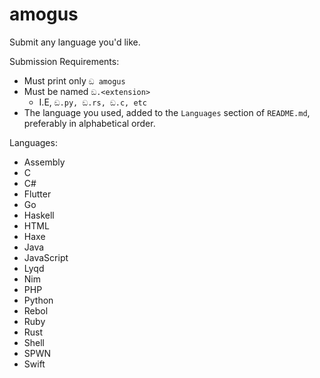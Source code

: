 # amogus
Submit any language you'd like.

Submission Requirements:
- Must print only `ඞ amogus`
- Must be named `ඞ.<extension>`
  - I.E, `ඞ.py, ඞ.rs, ඞ.c, etc`
- The language you used, added to the `Languages` section of `README.md`, preferably in alphabetical order.

Languages:
- Assembly
- C
- C#
- Flutter
- Go
- Haskell
- HTML
- Haxe
- Java
- JavaScript
- Lyqd
- Nim
- PHP
- Python
- Rebol
- Ruby
- Rust
- Shell
- SPWN
- Swift
